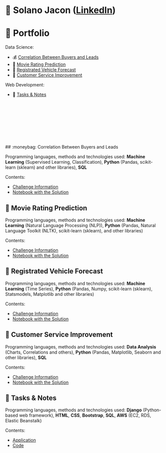 # :brain: Solano Jacon ([LinkedIn](https://www.linkedin.com/in/solanojacon/))


# :file_folder: Portfolio

Data Science:
- :moneybag: [Correlation Between Buyers and Leads](#moneybag-correlation-between-buyers-and-leads)
- :movie_camera: [Movie Rating Prediction](#movie_camera-movie-rating-prediction)
- :car: [Registrated Vehicle Forecast](#car-registrated-vehicle-forecast)
- :raising_hand: [Customer Service Improvement](#raising_hand-customer-service-improvement)

Web Development:
- :briefcase: [Tasks & Notes](#briefcase-tasks--notes)
<br>
<br>
<br>
<br>
<br>
<br>
<br>
<br>
## :moneybag: Correlation Between Buyers and Leads

Programming languages, methods and technologies used: **Machine Learning** (Supervised Learning, Classification), **Python** (Pandas, scikit-learn (sklearn) and other libraries), **SQL**

Contents:
- [Challenge Information](Correlation_Between_Buyers_and_Leads/README.md)
- [Notebook with the Solution](Correlation_Between_Buyers_and_Leads/Correlation_Between_Buyers_and_Leads.ipynb)


## :movie_camera: Movie Rating Prediction

Programming languages, methods and technologies used: **Machine Learning** (Natural Language Processing (NLP)), **Python** (Pandas, Natural Language Toolkit (NLTK), scikit-learn (sklearn), and other libraries)

Contents:
- [Challenge Information](Movie_Rating_Prediction/README.md)
- [Notebook with the Solution](Movie_Rating_Prediction/Movie_Rating_Prediction.ipynb)


## :car: Registrated Vehicle Forecast

Programming languages, methods and technologies used: **Machine Learning** (Time Series), **Python** (Pandas, Numpy, scikit-learn (sklearn), Statsmodels, Matplotlib and other libraries)

Contents:
- [Challenge Information](Registrated_Vehicle_Forecast/README.md)
- [Notebook with the Solution](Registrated_Vehicle_Forecast/Registrated_Vehicle_Forecast.ipynb)


## :raising_hand: Customer Service Improvement

Programming languages, methods and technologies used: **Data Analysis** (Charts, Correlations and others), **Python** (Pandas, Matplotlib, Seaborn and other libraries), **SQL**

Contents:
- [Challenge Information](Customer_Service_Improvement/README.md)
- [Notebook with the Solution](Customer_Service_Improvement/Customer_Service_Improvement.ipynb)


## :briefcase: Tasks & Notes

Programming languages, methods and technologies used: **Django** (Python-based web framework), **HTML**, **CSS**, **Bootstrap**, **SQL**, **AWS** (EC2, RDS, Elastic Beanstalk)

Contents:
- [Application](http://django-portfolio.us-east-2.elasticbeanstalk.com/)
- [Code](django_portfolio)